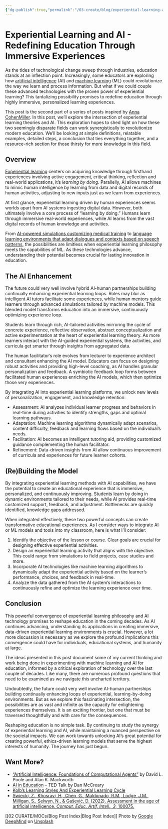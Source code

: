 ```yaml
---
{"dg-publish":true,"permalink":"/03-create/blog/experiential-learning-and-ai-redefining-education-through-immersive-experiences/","tags":["ai","experiential-learning"]}
---
```



# Experiential Learning and AI - Redefining Education Through Immersive Experiences



As the tides of technological change sweep through industries, education stands at an inflection point. Increasingly, some educators are exploring how [artificial intelligence](https://en.wikipedia.org/wiki/Artificial_intelligence) (AI) and [machine learning](https://en.wikipedia.org/wiki/Machine_learning) (ML) could revolutionize the way we learn and process information. But what if we could couple these advanced technologies with the proven power of experiential learning? This tantalizing possibility promises to redefine education through highly immersive, personalized learning experiences.

This post is the second part of a series of posts inspired by [Anna CohenMiller](http://anna.cohenmiller.com/). In this post, we’ll explore the intersection of experiential learning theories and AI. This exploration hopes to shed light on how these two seemingly disparate fields can work synergistically to revolutionize modern education. We’ll be looking at simple definitions, relatable examples, detailed steps, a conclusion that ties everything together, and a resource-rich section for those thirsty for more knowledge in this field.

## Overview

[Experiential learning](https://en.wikipedia.org/wiki/Experiential_learning) centers on acquiring knowledge through firsthand experiences involving active engagement, critical thinking, reflection and real-world applications, it’s _learning by doing_. Parallelly, AI allows machines to mimic human intelligence by learning from data and digital records of human activities, adjusting to new inputs just as we learn from experiences.

At first glance, experiential learning driven by human experiences seems worlds apart from AI systems ingesting digital data. However, both ultimately involve a core process of “learning by doing.” Humans learn through immersive real-world experiences, while AI learns from the vast digital records of human knowledge and activities.

From [AI-powered simulations customizing medical training](https://www.sciencedirect.com/science/article/pii/S0260691723000126) to [language learning environments that adapt dialogues and contexts based on speech patterns](https://www.nature.com/articles/s41467-022-32012-w), the possibilities are limitless when experiential learning philosophy meets the capabilities of ML. As these technologies advance, understanding their potential becomes crucial for lasting innovation in education.

## The AI Enhancement

The future could very well involve hybrid AI-human partnerships building continually enhancing experiential learning loops. Roles may blur as intelligent AI tutors facilitate some experiences, while human mentors guide learners through advanced simulations tailored by machine models. This blended model transforms education into an immersive, continuously optimizing experience loop.

Students learn through rich, AI-tailored activities mirroring the cycle of concrete experience, reflective observation, abstract conceptualization and active experimentation at the heart of experiential learning theory. As more learners interact with the AI-guided experiential systems, the activities, and curricula get smarter through insights from aggregated data.

The human facilitator’s role evolves from lecturer to experience architect and consultant enhancing the AI model. Educators can focus on designing robust activities and providing high-level coaching, as AI handles granular personalization and feedback. A symbiotic feedback loop forms between facilitated human experiences enriching the AI models, which then optimize those very experiences.

By integrating AI into experiential learning platforms, we unlock new levels of personalization, engagement, and knowledge retention:

- Assessment: AI analyzes individual learner progress and behaviors in real-time during activities to identify strengths, gaps and optimal learning pathways.
- Adaptation: Machine learning algorithms dynamically adapt scenarios, content difficulty, feedback and learning flows based on the individual’s needs.
- Facilitation: AI becomes an intelligent tutoring aid, providing customized guidance complementing the human facilitator.
- Refinement: Data-driven insights from AI allow continuous improvement of curricula and experiences for future learner cohorts.

## (Re)Building the Model

By integrating experiential learning methods with AI capabilities, we have the potential to create an educational experience that is immersive, personalized, and continuously improving. Students learn by doing in dynamic environments tailored to their needs, while AI provides real-time customized support, feedback, and adjustment. Bottlenecks are quickly identified, knowledge gaps addressed.

When integrated effectively, these two powerful concepts can create transformative educational experiences. As I consider ways to integrate AI or ML models and tools into my classroom, here is what I’ll consider:

1. Identify the objective of the lesson or course. Clear goals are crucial for designing effective experiential activities.
2. Design an experiential learning activity that aligns with the objective. This could range from simulations to field projects, case studies and more.
3. Incorporate AI technologies like machine learning algorithms to dynamically adapt the experiential activity based on the learner’s performance, choices, and feedback in real-time.
4. Analyze the data gathered from the AI system’s interactions to continuously refine and optimize the learning experience over time.

## Conclusion

This powerful convergence of experiential learning philosophy and AI technology promises to reshape education in the coming decades. As AI continues advancing, understanding its applications in creating immersive, data-driven experiential learning environments is crucial. However, a lot more discussion is necessary as we explore the profound implications this convergence could have for individuals, educational systems, and humanity at large.

The ideas presented in this post document some of my current thinking and work being done in experimenting with machine learning and AI for education, informed by a critical exploration of technology over the last couple of decades. Like many, there are numerous profound questions that need to be examined as we navigate this uncharted territory.

Undoubtedly, the future could very well involve AI-human partnerships building continually enhancing loops of experiential, learning-by-doing environments. But as we explore this fascinating intersection, the possibilities are as vast and infinite as the capacity for enlightening experiences themselves. It is an exciting frontier, but one that must be traversed thoughtfully and with care for the consequences.

Reshaping education is no simple task. By continuing to study the synergy of experiential learning and AI, while maintaining a nuanced perspective on the societal impacts. We can work towards unlocking AI’s great potential for creating powerful, ethics-driven learning models that serve the highest interests of humanity. The journey has just begun.

## Want More?

- [“Artificial Intelligence: Foundations of Computational Agents”](https://www.artint.info/3e/html/ArtInt3e.html) by David L. Poole and Alan K. Mackworth
- [AI in Education](https://www.ted.com/talks/ai_in_education) – TED Talk by Dan McCreary
- [Kolb’s Learning Styles And Experiential Learning Cycle](https://www.simplypsychology.org/learning-kolb.html)
- [Swiecki, Z., Khosravi, H., Chen, G., Maldonado, R.M., Lodge, J.M., Milligan, S., Selwyn, N., & Gašević, D. (2022). Assessment in the age of artificial intelligence. _Comput. Educ. Artif. Intell., 3_, 100075.](https://www.sciencedirect.com/science/article/pii/S2666920X22000303)

[[02 CURATE/MOCs/Blog Post Index\|Blog Post Index]]
Photo by [Google DeepMind](https://unsplash.com/@googledeepmind?utm_content=creditCopyText&utm_medium=referral&utm_source=unsplash) on [Unsplash](https://unsplash.com/photos/a-group-of-hands-reaching-for-a-cell-phone-NJzatVoy-U8?utm_content=creditCopyText&utm_medium=referral&utm_source=unsplash)